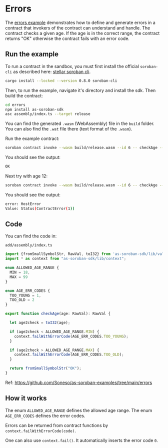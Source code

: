 # Errors

The [errors example](https://github.com/Soneso/as-soroban-examples/tree/main/errors) demonstrates how to define and generate errors in a contract that invokers of the contract can understand and handle. The contract checks a given age. If the age is in the correct range, the contract returns "OK" otherwise the contract fails with an error code.


## Run the example

To run a contract in the sandbox, you must first install the official `soroban-cli` as described here: [stellar soroban cli](https://github.com/stellar/soroban-cli).

```sh
cargo install --locked --version 0.8.0 soroban-cli
```

Then, to run the example, navigate it's directory and install the sdk. Then build the contract:

```sh
cd errors
npm install as-soroban-sdk
asc assembly/index.ts --target release
```

You can find the generated `.wasm` (WebAssembly) file in the `build` folder. You can also find the `.wat` file there (text format of the `.wasm`).

Run the example contract:

```sh
soroban contract invoke --wasm build/release.wasm --id 6 -- checkAge --age 20
```

You should see the output:
```sh
OK
```

Next try with age 12:

```sh
soroban contract invoke --wasm build/release.wasm --id 6 -- checkAge --age 12
```

You should see the output:
```sh
error: HostError
Value: Status(ContractError(1))
```

## Code

You can find the code in:

```shell
add/assembly/index.ts
```

```typescript
import {fromSmallSymbolStr, RawVal, toI32} from 'as-soroban-sdk/lib/value';
import * as context from "as-soroban-sdk/lib/context";

enum ALLOWED_AGE_RANGE {
  MIN = 18,
  MAX = 99
}

enum AGE_ERR_CODES {
  TOO_YOUNG = 1,
  TOO_OLD = 2
}

export function checkAge(age: RawVal): RawVal {

  let age2check = toI32(age);

  if (age2check < ALLOWED_AGE_RANGE.MIN) {
    context.failWithErrorCode(AGE_ERR_CODES.TOO_YOUNG);
  }

  if (age2check > ALLOWED_AGE_RANGE.MAX) {
    context.failWithErrorCode(AGE_ERR_CODES.TOO_OLD);
  }

  return fromSmallSymbolStr("OK");
}
```

Ref: https://github.com/Soneso/as-soroban-examples/tree/main/errors

## How it works

The enum `ALLOWED_AGE_RANGE` defines the allowed age range. The enum `AGE_ERR_CODES` defines the error codes. 

Errors can be returned from contract functions by `context.failWithErrorCode(code)`. 

One can also use `context.fail()`. It automatically inserts the error code `0`.
